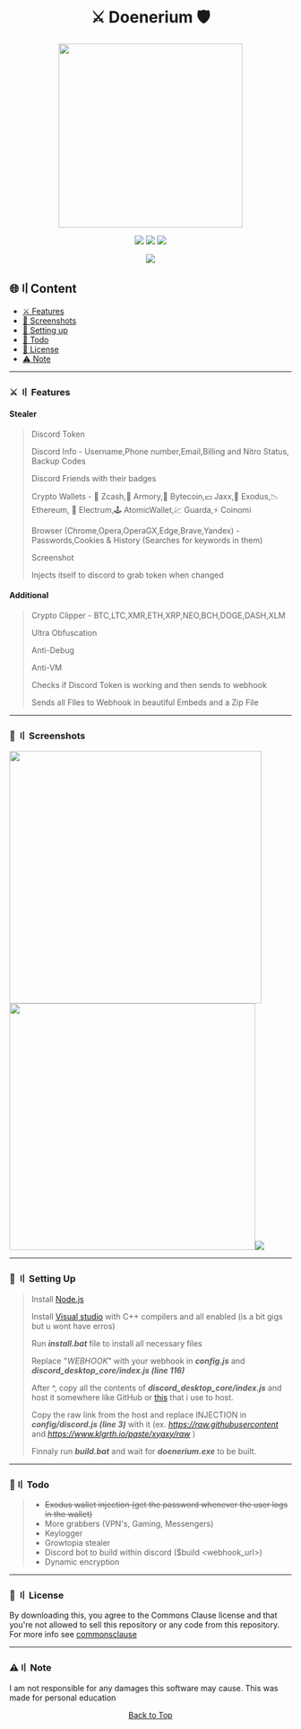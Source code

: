 <a id="top"></a>

# 

<h1 align="center">
⚔️ Doenerium 🛡️
</h1>

<p align="center"> 
  <kbd>
<img src="https://github.com/PandoricGalaxy/doenerium-Updated/blob/doener/screenshots/5.png?raw=true" width="328"></img>
  </kbd>
</p>

<p align="center">
<img src="https://img.shields.io/github/last-commit/doener2323/doenerium?style=flat">
<img src="https://img.shields.io/github/stars/doener2323/doenerium?color=brightgreen">
<img src="https://img.shields.io/github/forks/doener2323/doenerium?color=brightgreen">
</p>

<p align="center">
<img src="https://img.shields.io/discord/995072028145098803?color=blue&label=Discord&logo=Discord&logoColor=%5C&style=for-the-badge">
</p>

## 🌐〢Content

- [⚔️ Features](#features)
- [📸 Screenshots](#screenshot)
- [📁 Setting up](#setup)
- [📝 Todo](#todo)
- [📜 License](#license)
- [⚠️ Note](#note)

<a id="features"></a>

---

### ⚔️ 〢 Features

#### Stealer

> Discord Token
> 
> Discord Info - Username,Phone number,Email,Billing and Nitro Status, Backup Codes
> 
> Discord Friends with their badges
> 
> Crypto Wallets - 
> 💸 Zcash,🚀 Armory,📀 Bytecoin,💵 Jaxx,💎 Exodus,📉 Ethereum,
> 🔨 Electrum,🕹️ AtomicWallet,💹 Guarda,⚡ Coinomi
> 
> Browser (Chrome,Opera,OperaGX,Edge,Brave,Yandex) - 
> Passwords,Cookies & History (Searches for keywords in them)
> 
> Screenshot
> 
> Injects itself to discord to grab token when changed

#### Additional

> Crypto Clipper - BTC,LTC,XMR,ETH,XRP,NEO,BCH,DOGE,DASH,XLM
> 
> Ultra Obfuscation
> 
> Anti-Debug
> 
> Anti-VM
> 
> Checks if Discord Token is working and then sends to webhook
> 
> Sends all FIles to Webhook in beautiful Embeds and a Zip File

<a id="screenshot"></a>

---
### 📸 〢 Screenshots

<img title="" src="https://github.com/PandoricGalaxy/doenerium-Updated/blob/doener/screenshots/1.png?raw=true" alt="" width="450"><img title="" src="https://github.com/PandoricGalaxy/doenerium-Updated/blob/doener/screenshots/2.png?raw=true" alt="" width="439">![](https://github.com/PandoricGalaxy/doenerium-Updated/blob/doener/screenshots/3.png?raw=true)

<a id="setup"></a>

---
### 📁 〢 Setting Up

> Install [Node.js](https://nodejs.org/en/download/)
> 
> Install [Visual studio](https://visualstudio.microsoft.com/thank-you-downloading-visual-studio/?sku=Community&channel=Release&version=VS2022&source=VSFeaturesPage&passive=true&tailored=cplus&cid=2031#cplusplus) with C++ compilers and all enabled (is a bit gigs but u wont have erros)
> 
> Run ***install.bat*** file to install all necessary files
> 
> Replace "*WEBHOOK*" with your webhook in ***config.js*** and ***discord_desktop_core/index.js (line 116)***
> 
> After ^, copy all the contents of ***discord_desktop_core/index.js*** and host it somewhere like GitHub or [this](https://www.klgrth.io) that i use to host.
> 
> Copy the raw link from the host and replace INJECTION in ***config/discord.js (line 3)*** with it (ex. *https://raw.githubusercontent* and *https://www.klgrth.io/paste/xyaxy/raw* )
> 
> Finnaly run ***build.bat*** and wait for ***doenerium.exe*** to be built.

<a id="todo"></a>

---
### 📝〢 Todo

> - ~~Exodus wallet injection (get the password whenever the user logs in the wallet)~~
> - More grabbers (VPN's, Gaming, Messengers)
> - Keylogger
> - Growtopia stealer
> - Discord bot to build within discord ($build <webhook_url>)
> - Dynamic encryption

<a id="license"></a>

---
### 📜 〢 License

By downloading this, you agree to the Commons Clause license and that you're not allowed to sell this repository or any code from this repository. For more info see [commonsclause](https://commonsclause.com/)

<a id="note"></a>

---
### ⚠️〢 Note

I am not responsible for any damages this software may cause. This was made for personal education

<p align="center"><a href=#top>Back to Top</a></p>
